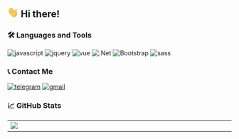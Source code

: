 ## <img src="https://raw.githubusercontent.com/ivannikovaleksej10/ivannikovaleksej10/master/wave.gif" width="25px"> Hi there! 

### 🛠 Languages and Tools
![javascript](https://img.shields.io/badge/-javascript-000?style=for-the-badge&logo=javascript)
![jquery](https://img.shields.io/badge/-jquery-000?style=for-the-badge&logo=jquery)
![vue](https://img.shields.io/badge/-vue-000?style=for-the-badge&logo=vue.js)
![.Net](https://img.shields.io/badge/-framework-000?style=for-the-badge&logo=.net)
![Bootstrap](https://img.shields.io/badge/-bootstrap-000?style=for-the-badge&logo=bootstrap)
![sass](https://img.shields.io/badge/-sass-000?style=for-the-badge&logo=sass)

### 📞 Contact Me

[![telegram](https://img.shields.io/badge/-telegram-000?style=for-the-badge&logo=telegram)](https://t.me/youngrichwigga)
[![gmail](https://img.shields.io/badge/-gmail-000?style=for-the-badge&logo=gmail)](mailto:ivannikovaleksej10@gmail.com)

### 📈 GitHub Stats
<p align="center">
  <table>
  <tr>
      <td><img width="550px" align="left" src="https://github-readme-stats.vercel.app/api?username=ivannikovaleksej10&count_private=true&hide_border=true&count_private=false&layout=compact&hide_title=true&show_icons=true&theme=dark&icon_color=5194f0&bg_color=0d1117" /></td>
      <td><img width="550px" src="https://github-readme-stats.vercel.app/api/top-langs/?username=ivannikovaleksej10&count_private=true&hide=html&layout=compact&hide_border=true&hide_title=true&theme=dark&icon_color=5194f0&bg_color=0d1117" /></td>
  </tr>   
</table>
</p>

<br />



